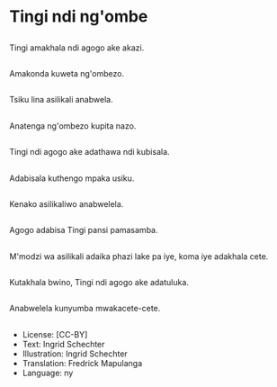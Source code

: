 # Tingi ndi ng'ombe

##
Tingi amakhala ndi agogo ake akazi.

##
Amakonda kuweta ng'ombezo.

##
Tsiku lina asilikali anabwela.

##
Anatenga ng'ombezo kupita nazo.

##
Tingi ndi agogo ake adathawa ndi kubisala.

##
Adabisala kuthengo mpaka usiku.

##
Kenako asilikaliwo anabwelela.

##
Agogo adabisa Tingi pansi pamasamba.

##
M'modzi wa asilikali adaika phazi lake pa iye, koma iye adakhala cete.

##
Kutakhala bwino, Tingi ndi agogo ake adatuluka.

##
Anabwelela kunyumba mwakacete-cete.

##
* License: [CC-BY]
* Text: Ingrid Schechter
* Illustration: Ingrid Schechter
* Translation: Fredrick Mapulanga
* Language: ny

